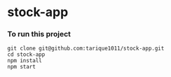 # stock-app

### To run this project 

```
git clone git@github.com:tarique1011/stock-app.git
cd stock-app
npm install
npm start
```
